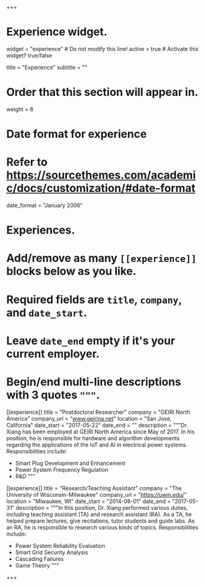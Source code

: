 +++
# Experience widget.
widget = "experience"  # Do not modify this line!
active = true  # Activate this widget? true/false

title = "Experience"
subtitle = ""

# Order that this section will appear in.
weight = 8

# Date format for experience
#   Refer to https://sourcethemes.com/academic/docs/customization/#date-format
date_format = "January 2006"

# Experiences.
#   Add/remove as many `[[experience]]` blocks below as you like.
#   Required fields are `title`, `company`, and `date_start`.
#   Leave `date_end` empty if it's your current employer.
#   Begin/end multi-line descriptions with 3 quotes `"""`.
[[experience]]
  title = "Postdoctoral Researcher"
  company = "GEIRI North America"
  company_url = "www.geirina.net"
  location = "San Jose, California"
  date_start = "2017-05-22"
  date_end = ""
  description = """Dr. Xiang has been employed at GEIRI North America since May of 2017. In his position, he is responsible for hardware and algorithm developments regarding the applications of the IoT and AI in electrical power systems. 
  Responsibilities include: 
  
  * Smart Plug Development and Enhancement
  * Power System Frequency Regulation 
  * R&D
  """

[[experience]]
  title = "Research/Teaching Assistant"
  company = "The University of Wisconsin-Milwaukee"
  company_url = "https://uwm.edu/"
  location = "Miwaukee, WI"
  date_start = "2014-08-01"
  date_end = "2017-05-31"
  description = """In this position, Dr. Xiang performed various duties, including teaching assistant (TA) and research assistant (RA). As a TA, he helped prepare lectures, give recitations, tutor students and guide labs. As an RA, he is responsible to research various kinds of topics. 
  Responsibilities include: 

  * Power System Reliability Evaluation
  * Smart Grid Security Analysis
  * Cascading Failures
  * Game Theory
  """
  
+++

